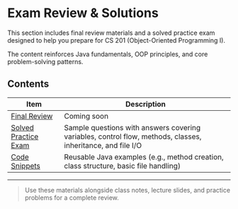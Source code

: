 # Exam Review & Solutions

This section includes final review materials and a solved practice exam designed to help you prepare for CS 201 (Object-Oriented Programming I).

The content reinforces Java fundamentals, OOP principles, and core problem-solving patterns.



## Contents

| Item | Description |
|------|-------------|
| [Final Review](./final-review.md) | Coming soon |
| [Solved Practice Exam](./solved-practice-exam.md) | Sample questions with answers covering variables, control flow, methods, classes, inheritance, and file I/O |
| [Code Snippets](/OOP%20I/exams/code-snippets/README.md) | Reusable Java examples (e.g., method creation, class structure, basic file handling) |

---

> Use these materials alongside class notes, lecture slides, and practice problems for a complete review.
